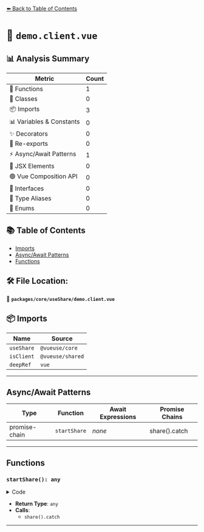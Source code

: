 [⬅️ Back to Table of Contents](../../../index.md)

# 📄 `demo.client.vue`

## 📊 Analysis Summary

| Metric | Count |
|--------|-------|
| 🔧 Functions | 1 |
| 🧱 Classes | 0 |
| 📦 Imports | 3 |
| 📊 Variables & Constants | 0 |
| ✨ Decorators | 0 |
| 🔄 Re-exports | 0 |
| ⚡ Async/Await Patterns | 1 |
| 💠 JSX Elements | 0 |
| 🟢 Vue Composition API | 0 |
| 📐 Interfaces | 0 |
| 📑 Type Aliases | 0 |
| 🎯 Enums | 0 |

## 📚 Table of Contents

- [Imports](#imports)
- [Async/Await Patterns](#asyncawait-patterns)
- [Functions](#functions)

## 🛠️ File Location:
📂 **`packages/core/useShare/demo.client.vue`**

## 📦 Imports

| Name | Source |
|------|--------|
| `useShare` | `@vueuse/core` |
| `isClient` | `@vueuse/shared` |
| `deepRef` | `vue` |


---

## Async/Await Patterns

| Type | Function | Await Expressions | Promise Chains |
|------|----------|-------------------|----------------|
| promise-chain | `startShare` | *none* | share().catch |


---

## Functions

### `startShare(): any`

<details><summary>Code</summary>

```ts
function startShare() {
  return share().catch(err => err)
}
```
</details>

- **Return Type**: `any`
- **Calls**:
  - `share().catch`

---